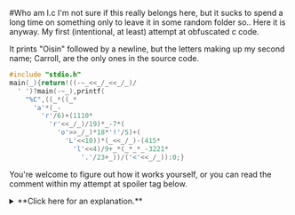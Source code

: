 #Who am I.c
I'm not sure if this really belongs here, but it sucks to spend a long time on something only to leave it in some random folder so.. Here it is anyway. My first (intentional, at least) attempt at obfuscated c code.

It prints "Oisin" followed by a newline, but the letters making up my second name; Carroll, are the only ones in the source code.
``` C
#include "stdio.h"
main(_){return!((-~_<<_/_<<_/_)/
  ' ')?main(-~_),printf(
    "%C",((_*((_*
      'a'*(_-
        'r'/6)+(1110*
          'r'<<_/_)/19)*_-7*(
            'o'>>_/_)*18*'!'/5)+(
              'L'<<10))*(_<<_/_)-(415*
                'l'<<4)/9+_*(_*_*_-3221*
                  '.'/23+_))/('<'<<_/_)):0;}
 ```

You're welcome to figure out how it works yourself, or you can read the comment within my attempt at spoiler tag below.

 <details> 
  <summary>**Click here for an explanation.**</summary>
   *  The characters come from a 6th order polynomial equation, the function prints one letter per recursion, increasing the value subbed in each time. I used an on-line maths engine (not wolfram-alpha, I can't remember what it was atm.) to generate it from some a series of simple ```a + bx + cx^2 + dx^3 +....= assci value``` equasions.

   *  ```((-~_<<_/_<<_/_)/' ')?``` on the first line means: ```if((x+1)*4/32)``` which is equilanent to ```if(x<7)```. This stops the looping.
   
   *  ```_``` is actually a variable name, and is the only variable in the program. It's declared as an int with the value of 1 in the main function header. It throws a warning, but it works.

   *  ```-~x``` is the same as ```x+1```. (Because of two's complement.. or something? I just stole it from somewhere.)
</details>

